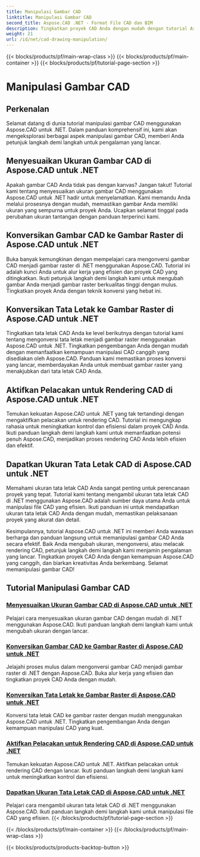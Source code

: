```yaml
---
title: Manipulasi Gambar CAD
linktitle: Manipulasi Gambar CAD
second_title: Aspose.CAD .NET - Format File CAD dan BIM
description: Tingkatkan proyek CAD Anda dengan mudah dengan tutorial Aspose.CAD untuk .NET. Ubah ukuran, konversi, dan optimalkan gambar CAD secara lancar dengan panduan langkah demi langkah kami.
weight: 21
url: /id/net/cad-drawing-manipulation/
---
```


{{< blocks/products/pf/main-wrap-class >}}
{{< blocks/products/pf/main-container >}}
{{< blocks/products/pf/tutorial-page-section >}}

# Manipulasi Gambar CAD


## Perkenalan

Selamat datang di dunia tutorial manipulasi gambar CAD menggunakan Aspose.CAD untuk .NET. Dalam panduan komprehensif ini, kami akan mengeksplorasi berbagai aspek manipulasi gambar CAD, memberi Anda petunjuk langkah demi langkah untuk pengalaman yang lancar.

## Menyesuaikan Ukuran Gambar CAD di Aspose.CAD untuk .NET

Apakah gambar CAD Anda tidak pas dengan kanvas? Jangan takut! Tutorial kami tentang menyesuaikan ukuran gambar CAD menggunakan Aspose.CAD untuk .NET hadir untuk menyelamatkan. Kami memandu Anda melalui prosesnya dengan mudah, memastikan gambar Anda memiliki ukuran yang sempurna untuk proyek Anda. Ucapkan selamat tinggal pada perubahan ukuran tantangan dengan panduan terperinci kami.

## Konversikan Gambar CAD ke Gambar Raster di Aspose.CAD untuk .NET

Buka banyak kemungkinan dengan mempelajari cara mengonversi gambar CAD menjadi gambar raster di .NET menggunakan Aspose.CAD. Tutorial ini adalah kunci Anda untuk alur kerja yang efisien dan proyek CAD yang ditingkatkan. Ikuti petunjuk langkah demi langkah kami untuk mengubah gambar Anda menjadi gambar raster berkualitas tinggi dengan mulus. Tingkatkan proyek Anda dengan teknik konversi yang hebat ini.

## Konversikan Tata Letak ke Gambar Raster di Aspose.CAD untuk .NET

Tingkatkan tata letak CAD Anda ke level berikutnya dengan tutorial kami tentang mengonversi tata letak menjadi gambar raster menggunakan Aspose.CAD untuk .NET. Tingkatkan pengembangan Anda dengan mudah dengan memanfaatkan kemampuan manipulasi CAD canggih yang disediakan oleh Aspose.CAD. Panduan kami memastikan proses konversi yang lancar, memberdayakan Anda untuk membuat gambar raster yang menakjubkan dari tata letak CAD Anda.

## Aktifkan Pelacakan untuk Rendering CAD di Aspose.CAD untuk .NET

Temukan kekuatan Aspose.CAD untuk .NET yang tak tertandingi dengan mengaktifkan pelacakan untuk rendering CAD. Tutorial ini mengungkap rahasia untuk meningkatkan kontrol dan efisiensi dalam proyek CAD Anda. Ikuti panduan langkah demi langkah kami untuk memanfaatkan potensi penuh Aspose.CAD, menjadikan proses rendering CAD Anda lebih efisien dan efektif.

## Dapatkan Ukuran Tata Letak CAD di Aspose.CAD untuk .NET

Memahami ukuran tata letak CAD Anda sangat penting untuk perencanaan proyek yang tepat. Tutorial kami tentang mengambil ukuran tata letak CAD di .NET menggunakan Aspose.CAD adalah sumber daya utama Anda untuk manipulasi file CAD yang efisien. Ikuti panduan ini untuk mendapatkan ukuran tata letak CAD Anda dengan mudah, memastikan pelaksanaan proyek yang akurat dan detail.

Kesimpulannya, tutorial Aspose.CAD untuk .NET ini memberi Anda wawasan berharga dan panduan langsung untuk memanipulasi gambar CAD Anda secara efektif. Baik Anda mengubah ukuran, mengonversi, atau melacak rendering CAD, petunjuk langkah demi langkah kami menjamin pengalaman yang lancar. Tingkatkan proyek CAD Anda dengan kemampuan Aspose.CAD yang canggih, dan biarkan kreativitas Anda berkembang. Selamat memanipulasi gambar CAD!
## Tutorial Manipulasi Gambar CAD
### [Menyesuaikan Ukuran Gambar CAD di Aspose.CAD untuk .NET](./adjust-cad-drawing-size/)
Pelajari cara menyesuaikan ukuran gambar CAD dengan mudah di .NET menggunakan Aspose.CAD. Ikuti panduan langkah demi langkah kami untuk mengubah ukuran dengan lancar.
### [Konversikan Gambar CAD ke Gambar Raster di Aspose.CAD untuk .NET](./convert-cad-drawing-to-raster-image/)
Jelajahi proses mulus dalam mengonversi gambar CAD menjadi gambar raster di .NET dengan Aspose.CAD. Buka alur kerja yang efisien dan tingkatkan proyek CAD Anda dengan mudah.
### [Konversikan Tata Letak ke Gambar Raster di Aspose.CAD untuk .NET](./convert-layouts-to-raster-image/)
Konversi tata letak CAD ke gambar raster dengan mudah menggunakan Aspose.CAD untuk .NET. Tingkatkan pengembangan Anda dengan kemampuan manipulasi CAD yang kuat.
### [Aktifkan Pelacakan untuk Rendering CAD di Aspose.CAD untuk .NET](./enable-tracking-for-cad-rendering/)
Temukan kekuatan Aspose.CAD untuk .NET. Aktifkan pelacakan untuk rendering CAD dengan lancar. Ikuti panduan langkah demi langkah kami untuk meningkatkan kontrol dan efisiensi.
### [Dapatkan Ukuran Tata Letak CAD di Aspose.CAD untuk .NET](./get-size-of-cad-layout/)
Pelajari cara mengambil ukuran tata letak CAD di .NET menggunakan Aspose.CAD. Ikuti panduan langkah demi langkah kami untuk manipulasi file CAD yang efisien.
{{< /blocks/products/pf/tutorial-page-section >}}

{{< /blocks/products/pf/main-container >}}
{{< /blocks/products/pf/main-wrap-class >}}

{{< blocks/products/products-backtop-button >}}
